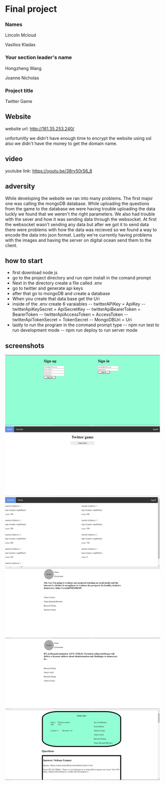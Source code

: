 # Final project

### Names

Lincoln Mcloud

Vasilios Kladas

### Your section leader's name

Hongzheng Wang

Joanne Nicholas

### Project title

Twitter Game

## Website
website url: http://161.35.253.240/

unfortunitly we didn't have enough time to encrypt the website using ssl also we didn't have the money to get the domain name.

## video
youtube link: https://youtu.be/38rv50rS6_8


## adversity
While developing the website we ran into many problems. The first major one was calling the mongoDB database. While uploading the questions from the game to the database we were having trouble uploading the data luckly we found that we weren't the right parameters. We also had trouble with the sever and how it was sending data through the websocket. At first the websocket wasn't sending any data but after we got it to send data there were problems with how the data was recieved so we found a way to encode the data into json format. Lastly we're currently having problems with the images and having the server on digital ocean send them to the client.

## how to start
- first download node js 
- go to the project directory and run npm install in the comand prompt
- Next in the directory create a file called .env
- go to twitter and generate api keys
- after that go to mongoDB and create a database
- When you create that data base get the Uri
- inside of the .env create 6 varaiables
-- twitterAPiKey = ApiKey
-- twitterApiKeySecret = ApiSecretKey
-- twitterApiBearerToken = BearerToken
-- twitterApiAccessToken = AccessToken
-- twitterApiTokenSecret = TokenSecret
-- MongoDBUri = Uri
- lastly to run the program in the command prompt type 
-- npm run test to run development mode
-- npm run deploy to run server mode

## screenshots
![login signup](/Screenshots/screenshot1.JPG "login Signup screen")
![homePage](/Screenshots/screenshot2.JPG "Homepage screen")
![accountPage](/Screenshots/screenshot3.JPG "account screen")
![question1](/Screenshots/screenshot4.JPG "question1 screen")
![question2](/Screenshots/screenshot5.JPG "question2 screen")
![gameStats](/Screenshots/screenshot6.JPG "gameStats screen")